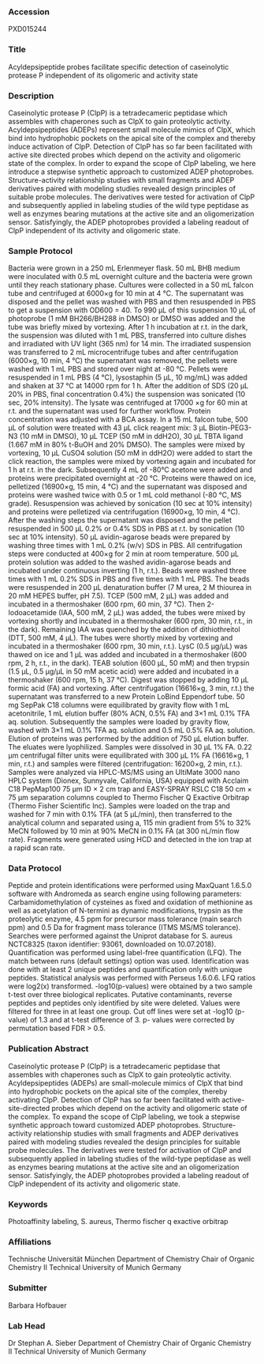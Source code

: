 ### Accession
PXD015244

### Title
Acyldepsipeptide probes facilitate specific detection of caseinolytic protease P independent of its oligomeric and activity state

### Description
Caseinolytic protease P (ClpP) is a tetradecameric peptidase which assembles with chaperones such as ClpX to gain proteolytic activity. Acyldepsipeptides (ADEPs) represent small molecule mimics of ClpX, which bind into hydrophobic pockets on the apical site of the complex and thereby induce activation of ClpP. Detection of ClpP has so far been facilitated with active site directed probes which depend on the activity and oligomeric state of the complex. In order to expand the scope of ClpP labeling, we here introduce a stepwise synthetic approach to customized ADEP photoprobes. Structure-activity relationship studies with small fragments and ADEP derivatives paired with modeling studies revealed design principles of suitable probe molecules. The derivatives were tested for activation of ClpP and subsequently applied in labeling studies of the wild type peptidase as well as enzymes bearing mutations at the active site and an oligomerization sensor. Satisfyingly, the ADEP photoprobes provided a labeling readout of ClpP independent of its activity and oligomeric state.

### Sample Protocol
Bacteria were grown in a 250 mL Erlenmeyer flask. 50 mL BHB medium were inoculated with 0.5 mL overnight culture and the bacteria were grown until they reach stationary phase. Cultures were collected in a 50 mL falcon tube and centrifuged at 6000×g for 10 min at 4 °C. The supernatant was disposed and the pellet was washed with PBS and then resuspended in PBS to get a suspension with OD600 = 40. To 990 µL of this suspension 10 µL of photoprobe (1 mM BH266/BH288 in DMSO) or DMSO was added and the tube was briefly mixed by vortexing. After 1 h incubation at r.t. in the dark, the suspension was diluted with 1 mL PBS, transferred into culture dishes and irradiated with UV light (365 nm) for 14 min. The irradiated suspension was transferred to 2 mL microcentrifuge tubes and after centrifugation (6000×g, 10 min, 4 °C) the supernatant was removed, the pellets were washed with 1 mL PBS and stored over night at -80 °C. Pellets were resuspended in 1 mL PBS (4 °C), lysostaphin (5 µL, 10 mg/mL) was added and shaken at 37 °C at 14000 rpm for 1 h. After the addition of SDS (20 µL 20% in PBS, final concentration 0.4%) the suspension was sonicated (10 sec, 20% intensity). The lysate was centrifuged at 17000 ×g for 60 min at r.t. and the supernatant was used for further workflow. Protein concentration was adjusted with a BCA assay. In a 15 mL falcon tube, 500 µL of solution were treated with 43 µL click reagent mix: 3 µL Biotin-PEG3-N3 (10 mM in DMSO), 10 µL TCEP (50 mM in ddH2O), 30 µL TBTA ligand (1.667 mM in 80% t-BuOH and 20% DMSO). The samples were mixed by vortexing, 10 µL CuSO4 solution (50 mM in ddH2O) were added to start the click reaction, the samples were mixed by vortexing again and incubated for 1 h at r.t. in the dark.  Subsequently 4 mL of -80°C acetone were added and proteins were precipitated overnight at -20 °C. Proteins were thawed on ice, pelletized (16900×g, 15 min, 4 °C) and the supernatant was disposed and proteins were washed twice with 0.5 or 1 mL cold methanol (-80 °C, MS grade). Resuspension was achieved by sonication (10 sec at 10% intensity) and proteins were pelletized via centrifugation (16900×g, 10 min, 4 °C). After the washing steps the supernatant was disposed and the pellet resuspended in 500 µL 0.2% or 0.4% SDS in PBS at r.t. by sonication (10 sec at 10% intensity).  50 µL avidin-agarose beads were prepared by washing three times with 1 mL 0.2% (w/v) SDS in PBS. All centrifugation steps were conducted at 400×g for 2 min at room temperature. 500 µL protein solution was added to the washed avidin-agarose beads and incubated under continuous inverting (1 h, r.t.). Beads were washed three times with 1 mL 0.2% SDS in PBS and five times with 1 mL PBS.  The beads were resuspended in 200 µL denaturation buffer (7 M urea, 2 M thiourea in 20 mM HEPES buffer, pH 7.5). TCEP (500 mM, 2 µL) was added and incubated in a thermoshaker (600 rpm, 60 min, 37 °C). Then 2-Iodoacetamide (IAA, 500 mM, 2 µL) was added, the tubes were mixed by vortexing shortly and incubated in a thermoshaker (600 rpm, 30 min, r.t., in the dark). Remaining IAA was quenched by the addition of dithiothreitol (DTT, 500 mM, 4 µL). The tubes were shortly mixed by vortexing and incubated in a thermoshaker (600 rpm, 30 min, r.t.). LysC (0.5 µg/µL) was thawed on ice and 1 µL was added and incubated in a thermoshaker (600 rpm, 2 h, r.t., in the dark). TEAB solution (600 µL, 50 mM) and then trypsin (1.5 µL, 0.5 µg/µL in 50 mM acetic acid) were added and incubated in a thermoshaker (600 rpm, 15 h, 37 °C). Digest was stopped by adding 10 µL formic acid (FA) and vortexing. After centrifugation (16616×g, 3 min, r.t.) the supernatant was transferred to a new Protein LoBind Eppendorf tube.  50 mg SepPak C18 columns were equilibrated by gravity flow with 1 mL acetonitrile, 1 mL elution buffer (80% ACN, 0.5% FA) and 3×1 mL 0.1% TFA aq. solution. Subsequently the samples were loaded by gravity flow, washed with 3×1 mL 0.1% TFA aq. solution and 0.5 mL 0.5% FA aq. solution. Elution of proteins was performed by the addition of 750 µL elution buffer. The eluates were lyophilized. Samples were dissolved in 30 µL 1% FA. 0.22 µm centrifugal filter units were equilibrated with 300 µL 1% FA (16616×g, 1 min, r.t.) and samples were filtered (centrifugation: 16200×g, 2 min, r.t.).  Samples were analyzed via HPLC-MS/MS using an UltiMate 3000 nano HPLC system (Dionex, Sunnyvale, California, USA) equipped with Acclaim C18 PepMap100 75 µm ID × 2 cm trap and EASY-SPRAY RSLC C18 50 cm × 75 µm separation columns coupled to Thermo Fischer Q Exactive Orbitrap (Thermo Fisher Scientific Inc). Samples were loaded on the trap and washed for 7 min with 0.1% TFA (at 5 µL/min), then transferred to the analytical column and separated using a, 115 min gradient from 5% to 32% MeCN followed by 10 min at 90% MeCN in 0.1% FA (at 300 nL/min flow rate). Fragments were generated using HCD and detected in the ion trap at a rapid scan rate.

### Data Protocol
Peptide and protein identifications were performed using MaxQuant 1.6.5.0 software with Andromeda as search engine using following parameters: Carbamidomethylation of cysteines as fixed and oxidation of methionine as well as acetylation of N-termini as dynamic modifications, trypsin as the proteolytic enzyme, 4.5 ppm for precursor mass tolerance (main search ppm) and 0.5 Da for fragment mass tolerance (ITMS MS/MS tolerance). Searches were performed against the Uniprot database for S. aureus NCTC8325 (taxon identifier: 93061, downloaded on 10.07.2018). Quantification was performed using label-free quantification (LFQ). The match between runs (default settings) option was used. Identification was done with at least 2 unique peptides and quantification only with unique peptides. Statistical analysis was performed with Perseus 1.6.0.6. LFQ ratios were log2(x) transformed. -log10(p-values) were obtained by a two sample t-test over three biological replicates. Putative contaminants, reverse peptides and peptides only identified by site were deleted. Values were filtered for three in at least one group. Cut off lines were set at -log10 (p-value) of 1.3 and at t-test difference of 3. p- values were corrected by permutation based FDR > 0.5.

### Publication Abstract
Caseinolytic protease&#x2005;P (ClpP) is a tetradecameric peptidase that assembles with chaperones such as ClpX to gain proteolytic activity. Acyldepsipeptides (ADEPs) are small-molecule mimics of ClpX that bind into hydrophobic pockets on the apical site of the complex, thereby activating ClpP. Detection of ClpP has so far been facilitated with active-site-directed probes which depend on the activity and oligomeric state of the complex. To expand the scope of ClpP labeling, we took a stepwise synthetic approach toward customized ADEP photoprobes. Structure-activity relationship studies with small fragments and ADEP derivatives paired with modeling studies revealed the design principles for suitable probe molecules. The derivatives were tested for activation of ClpP and subsequently applied in labeling studies of the wild-type peptidase as well as enzymes bearing mutations at the active site and an oligomerization sensor. Satisfyingly, the ADEP photoprobes provided a labeling readout of ClpP independent of its activity and oligomeric state.

### Keywords
Photoaffinity labeling, S. aureus, Thermo fischer q exactive orbitrap

### Affiliations
Technische Universität München
Department of Chemistry Chair of Organic Chemistry II Technical University of Munich Germany

### Submitter
Barbara Hofbauer

### Lab Head
Dr Stephan A. Sieber
Department of Chemistry Chair of Organic Chemistry II Technical University of Munich Germany


